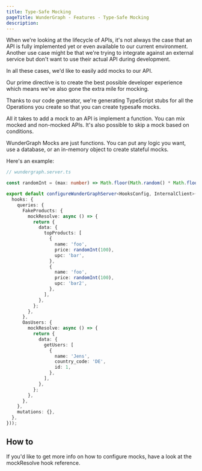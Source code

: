 ```yaml
---
title: Type-Safe Mocking
pageTitle: WunderGraph - Features - Type-Safe Mocking
description:
---
```


When we're looking at the lifecycle of APIs, it's not always the case that an API is fully implemented yet or even available to our current environment.
Another use case might be that we're trying to integrate against an external service but don't want to use their actual API during development.

In all these cases, we'd like to easily add mocks to our API.

Our prime directive is to create the best possible developer experience which means we've also gone the extra mile for mocking.

Thanks to our code generator, we're generating TypeScript stubs for all the Operations you create so that you can create typesafe mocks.

All it takes to add a mock to an API is implement a function.
You can mix mocked and non-mocked APIs.
It's also possible to skip a mock based on conditions.

WunderGraph Mocks are just functions.
You can put any logic you want, use a database, or an in-memory object to create stateful mocks.

Here's an example:

```typescript
// wundergraph.server.ts

const randomInt = (max: number) => Math.floor(Math.random() * Math.floor(max)) + 1;

export default configureWunderGraphServer<HooksConfig, InternalClient>(() => ({
  hooks: {
    queries: {
      FakeProducts: {
        mockResolve: async () => {
          return {
            data: {
              topProducts: [
                {
                  name: 'foo',
                  price: randomInt(100),
                  upc: 'bar',
                },
                {
                  name: 'foo',
                  price: randomInt(100),
                  upc: 'bar2',
                },
              ],
            },
          };
        },
      },
      OasUsers: {
        mockResolve: async () => {
          return {
            data: {
              getUsers: [
                {
                  name: 'Jens',
                  country_code: 'DE',
                  id: 1,
                },
              ],
            },
          };
        },
      },
    },
    mutations: {},
  },
}));
```

## How to

If you'd like to get more info on how to configure mocks,
have a look at the mockResolve hook reference.
